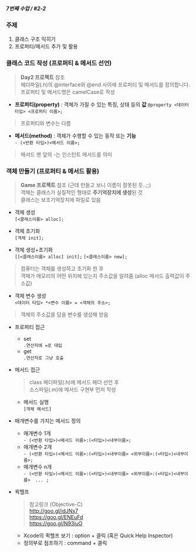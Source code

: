 ##### 7번째 수업 / #2-2
### 주제  
1. 클래스 구조 익히기
2. 프로퍼티/메서드 추가 및 활용

### 클래스 코드 작성 (프로퍼티 & 메서드 선언)
> **Day2 프로젝트** 참조  
> 헤더파일(.h)의 @interface와 @end 사이에 프로퍼티 및 메서드를 정의합니다.  
> 프로퍼티 및 메서드명은 camelCase로 작성


- **프로퍼티(property)** : 객체가 가질 수 있는 특징, 상태 등의 **값**
``@property <데이터 타입> <프로퍼티 이름>;``
> 프로퍼티와 변수는 다름  


- **메서드(method)** : 객체가 수행할 수 있는 동작 또는 **기능**  
``- (<반환 타입>)<메서드 이름>;``  
> 매서드 맨 앞의 -는 인스턴트 메서드를 의미  


### 객체 만들기 (프로퍼티 & 메서드 활용)  
> **Game 프로젝트** 참조 (근데 만들고 보니 이름이 잘못된 듯..;;)  
> 객체는 클래스가 실질적인 형태로 **주기억장치에 생성**된 것    
> 클래스는 보조기억장치에 파일로 있음

- 객체 생성  
``[<클래스이름> alloc];``

- 객체 초기화  
``[객체 init];``

- 객체 생성+초기화  
``[[<클래스이름> alloc] init];``
``[<클래스이름> new];``  
>컴퓨터는 객체를 생성하고 초기화 한 후  
>객체가 메모리의 어떤 위치에 있는지 주소값을 알려줌
>(alloc 메서드 출력값이 주소값)

- 객체 변수 생성  
``<데이터 타입> *<변수 이름> = <객체의 주소>;``  
> 객체의 주소값을 담을 변수를 생성해 받음  

- 프로퍼티 접근  
    - set  
      ``.연산자에 =로 대입``  
    - get  
      ``.연산자로 그냥 호출``
- 메서드 접근
    > class 헤더파일(.h)에 메서드 헤더 선언 후  
    > 소스파일(.m)에 메서드 구현부 먼저 작성  
 	- 메서드 실행  
    ``[객체 메서드]``  

- 매개변수를 가지는 메서드 정의  
	- 매개변수 1개  
		``- (<반환 타입>)<메서드 이름>:(<타입>)<내부이름>;``
	- 매개변수 2개  
      ``- (<반환 타입>)<메서드 이름>:(<타입>)<내부이름> <외부이름>:(<타입>)<내부이름>;``
   - 매개변수 n개  
	  ``- (<반환 타입>)<메서드 이름>:(<타입>)<내부이름> <외부이름>:(<타입>)<내부이름>  ... ;``
	  
	  
- 퀵헬프
   > 참고링크 (Objective-C)  
	> <http://goo.gl/idJNx7>  
	> <https://goo.gl/ENEuFd>  
	> <https://goo.gl/N93iuO>  

	- Xcode의 퀵헬프 보기 : option + 클릭 (혹은 Quick Help Inspector)  
	- 정의부로 점프하기 : command + 클릭  

   